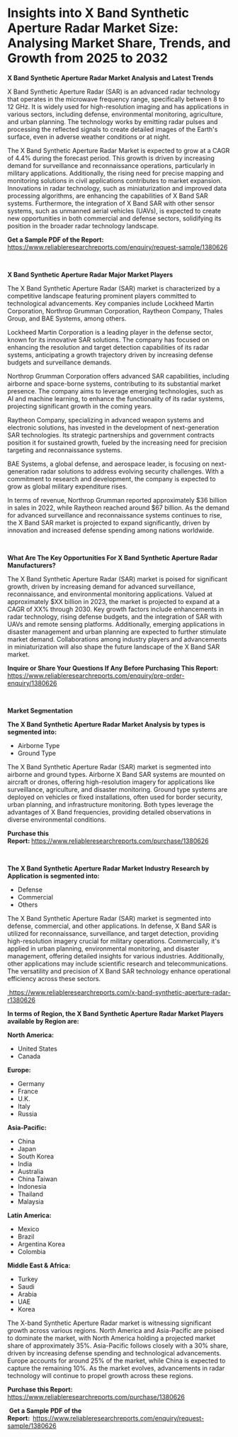 <p><h1>Insights into X Band Synthetic Aperture Radar Market Size: Analysing Market Share, Trends, and Growth from 2025 to 2032</h1></p><p><strong>X Band Synthetic Aperture Radar Market Analysis and Latest Trends</strong></p>
<p><p>X Band Synthetic Aperture Radar (SAR) is an advanced radar technology that operates in the microwave frequency range, specifically between 8 to 12 GHz. It is widely used for high-resolution imaging and has applications in various sectors, including defense, environmental monitoring, agriculture, and urban planning. The technology works by emitting radar pulses and processing the reflected signals to create detailed images of the Earth's surface, even in adverse weather conditions or at night.</p><p>The X Band Synthetic Aperture Radar Market is expected to grow at a CAGR of 4.4% during the forecast period. This growth is driven by increasing demand for surveillance and reconnaissance operations, particularly in military applications. Additionally, the rising need for precise mapping and monitoring solutions in civil applications contributes to market expansion. Innovations in radar technology, such as miniaturization and improved data processing algorithms, are enhancing the capabilities of X Band SAR systems. Furthermore, the integration of X Band SAR with other sensor systems, such as unmanned aerial vehicles (UAVs), is expected to create new opportunities in both commercial and defense sectors, solidifying its position in the broader radar technology landscape.</p></p>
<p><strong>Get a Sample PDF of the Report:&nbsp;</strong> <a href="https://www.reliableresearchreports.com/enquiry/request-sample/1380626?utm_campaign=2208&utm_medium=2&utm_source=Github&utm_content=ia&utm_term=16042025&utm_id=x-band-synthetic-aperture-radar">https://www.reliableresearchreports.com/enquiry/request-sample/1380626</a></p>
<p>&nbsp;</p>
<p><strong>X Band Synthetic Aperture Radar Major Market Players</strong></p>
<p><p>The X Band Synthetic Aperture Radar (SAR) market is characterized by a competitive landscape featuring prominent players committed to technological advancements. Key companies include Lockheed Martin Corporation, Northrop Grumman Corporation, Raytheon Company, Thales Group, and BAE Systems, among others.</p><p>Lockheed Martin Corporation is a leading player in the defense sector, known for its innovative SAR solutions. The company has focused on enhancing the resolution and target detection capabilities of its radar systems, anticipating a growth trajectory driven by increasing defense budgets and surveillance demands.</p><p>Northrop Grumman Corporation offers advanced SAR capabilities, including airborne and space-borne systems, contributing to its substantial market presence. The company aims to leverage emerging technologies, such as AI and machine learning, to enhance the functionality of its radar systems, projecting significant growth in the coming years.</p><p>Raytheon Company, specializing in advanced weapon systems and electronic solutions, has invested in the development of next-generation SAR technologies. Its strategic partnerships and government contracts position it for sustained growth, fueled by the increasing need for precision targeting and reconnaissance systems.</p><p>BAE Systems, a global defense, and aerospace leader, is focusing on next-generation radar solutions to address evolving security challenges. With a commitment to research and development, the company is expected to grow as global military expenditure rises.</p><p>In terms of revenue, Northrop Grumman reported approximately $36 billion in sales in 2022, while Raytheon reached around $67 billion. As the demand for advanced surveillance and reconnaissance systems continues to rise, the X Band SAR market is projected to expand significantly, driven by innovation and increased defense spending among nations worldwide.</p></p>
<p>&nbsp;</p>
<p><strong>What Are The Key Opportunities For X Band Synthetic Aperture Radar Manufacturers?</strong></p>
<p><p>The X Band Synthetic Aperture Radar (SAR) market is poised for significant growth, driven by increasing demand for advanced surveillance, reconnaissance, and environmental monitoring applications. Valued at approximately $XX billion in 2023, the market is projected to expand at a CAGR of XX% through 2030. Key growth factors include enhancements in radar technology, rising defense budgets, and the integration of SAR with UAVs and remote sensing platforms. Additionally, emerging applications in disaster management and urban planning are expected to further stimulate market demand. Collaborations among industry players and advancements in miniaturization will also shape the future landscape of the X Band SAR market.</p></p>
<p><strong>Inquire or Share Your Questions If Any Before Purchasing This Report:</strong> <a href="https://www.reliableresearchreports.com/enquiry/pre-order-enquiry/1380626?utm_campaign=2208&utm_medium=2&utm_source=Github&utm_content=ia&utm_term=16042025&utm_id=x-band-synthetic-aperture-radar">https://www.reliableresearchreports.com/enquiry/pre-order-enquiry/1380626</a></p>
<p>&nbsp;</p>
<p><strong>Market Segmentation</strong></p>
<p><strong>The X Band Synthetic Aperture Radar Market Analysis by types is segmented into:</strong></p>
<p><ul><li>Airborne Type</li><li>Ground Type</li></ul></p>
<p><p>The X Band Synthetic Aperture Radar (SAR) market is segmented into airborne and ground types. Airborne X Band SAR systems are mounted on aircraft or drones, offering high-resolution imagery for applications like surveillance, agriculture, and disaster monitoring. Ground type systems are deployed on vehicles or fixed installations, often used for border security, urban planning, and infrastructure monitoring. Both types leverage the advantages of X Band frequencies, providing detailed observations in diverse environmental conditions.</p></p>
<p><strong>Purchase this Report:&nbsp;</strong><a href="https://www.reliableresearchreports.com/purchase/1380626?utm_campaign=2208&utm_medium=2&utm_source=Github&utm_content=ia&utm_term=16042025&utm_id=x-band-synthetic-aperture-radar">https://www.reliableresearchreports.com/purchase/1380626</a></p>
<p>&nbsp;</p>
<p><strong>The X Band Synthetic Aperture Radar Market Industry Research by Application is segmented into:</strong></p>
<p><ul><li>Defense</li><li>Commercial</li><li>Others</li></ul></p>
<p><p>The X Band Synthetic Aperture Radar (SAR) market is segmented into defense, commercial, and other applications. In defense, X Band SAR is utilized for reconnaissance, surveillance, and target detection, providing high-resolution imagery crucial for military operations. Commercially, it's applied in urban planning, environmental monitoring, and disaster management, offering detailed insights for various industries. Additionally, other applications may include scientific research and telecommunications. The versatility and precision of X Band SAR technology enhance operational efficiency across these sectors.</p></p>
<p><a href="https://www.reliableresearchreports.com/x-band-synthetic-aperture-radar-r1380626?utm_campaign=2208&utm_medium=2&utm_source=Github&utm_content=ia&utm_term=16042025&utm_id=x-band-synthetic-aperture-radar">&nbsp;https://www.reliableresearchreports.com/x-band-synthetic-aperture-radar-r1380626</a></p>
<p><strong>In terms of Region, the X Band Synthetic Aperture Radar Market Players available by Region are:</strong></p>
<p>
    <p> <strong> North America: </strong>
        <ul>
            <li>United States</li>
            <li>Canada</li>
        </ul>
        </p> 
    <p> <strong> Europe: </strong>
        <ul>
            <li>Germany</li>
            <li>France</li>
            <li>U.K.</li>
            <li>Italy</li>
            <li>Russia</li>
        </ul>
        </p> 
    <p> <strong> Asia-Pacific: </strong>
        <ul>
            <li>China</li>
            <li>Japan</li>
            <li>South Korea</li>
            <li>India</li>
            <li>Australia</li>
            <li>China Taiwan</li>
            <li>Indonesia</li>
            <li>Thailand</li>
            <li>Malaysia</li>
        </ul>
        </p> 
    <p> <strong> Latin America: </strong>
        <ul>
            <li>Mexico</li>
            <li>Brazil</li>
            <li>Argentina Korea</li>
            <li>Colombia</li>
        </ul>
        </p> 
    <p> <strong> Middle East & Africa: </strong>
        <ul>
            <li>Turkey</li>
            <li>Saudi</li>
            <li>Arabia</li>
            <li>UAE</li>
            <li>Korea</li>
        </ul>
    </p>
    </p>
<p><p>The X-band Synthetic Aperture Radar market is witnessing significant growth across various regions. North America and Asia-Pacific are poised to dominate the market, with North America holding a projected market share of approximately 35%. Asia-Pacific follows closely with a 30% share, driven by increasing defense spending and technological advancements. Europe accounts for around 25% of the market, while China is expected to capture the remaining 10%. As the market evolves, advancements in radar technology will continue to propel growth across these regions.</p></p>
<p><strong>Purchase this Report: </strong><a href="https://www.reliableresearchreports.com/purchase/1380626?utm_campaign=2208&utm_medium=2&utm_source=Github&utm_content=ia&utm_term=16042025&utm_id=x-band-synthetic-aperture-radar">https://www.reliableresearchreports.com/purchase/1380626</a></p>
<p>&nbsp;<strong>Get a Sample PDF of the Report:&nbsp;&nbsp;</strong><a href="https://www.reliableresearchreports.com/enquiry/request-sample/1380626?utm_campaign=2208&utm_medium=2&utm_source=Github&utm_content=ia&utm_term=16042025&utm_id=x-band-synthetic-aperture-radar">https://www.reliableresearchreports.com/enquiry/request-sample/1380626</a></p>
<p><strong></strong></p>
<p><p></p><p></p><p></p></p>